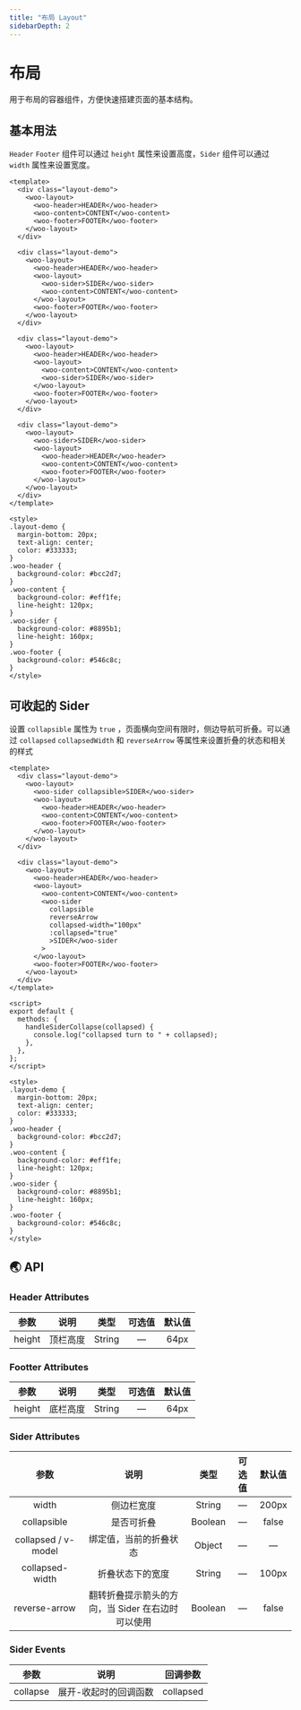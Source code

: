 ```yaml
---
title: "布局 Layout"
sidebarDepth: 2
---
```


# 布局

用于布局的容器组件，方便快速搭建页面的基本结构。

## 基本用法

`Header` `Footer` 组件可以通过 `height` 属性来设置高度，`Sider` 组件可以通过 `width` 属性来设置宽度。

<ClientOnly>
<layout-demo/>
</ClientOnly>

```vue
<template>
  <div class="layout-demo">
    <woo-layout>
      <woo-header>HEADER</woo-header>
      <woo-content>CONTENT</woo-content>
      <woo-footer>FOOTER</woo-footer>
    </woo-layout>
  </div>

  <div class="layout-demo">
    <woo-layout>
      <woo-header>HEADER</woo-header>
      <woo-layout>
        <woo-sider>SIDER</woo-sider>
        <woo-content>CONTENT</woo-content>
      </woo-layout>
      <woo-footer>FOOTER</woo-footer>
    </woo-layout>
  </div>

  <div class="layout-demo">
    <woo-layout>
      <woo-header>HEADER</woo-header>
      <woo-layout>
        <woo-content>CONTENT</woo-content>
        <woo-sider>SIDER</woo-sider>
      </woo-layout>
      <woo-footer>FOOTER</woo-footer>
    </woo-layout>
  </div>

  <div class="layout-demo">
    <woo-layout>
      <woo-sider>SIDER</woo-sider>
      <woo-layout>
        <woo-header>HEADER</woo-header>
        <woo-content>CONTENT</woo-content>
        <woo-footer>FOOTER</woo-footer>
      </woo-layout>
    </woo-layout>
  </div>
</template>

<style>
.layout-demo {
  margin-bottom: 20px;
  text-align: center;
  color: #333333;
}
.woo-header {
  background-color: #bcc2d7;
}
.woo-content {
  background-color: #eff1fe;
  line-height: 120px;
}
.woo-sider {
  background-color: #8895b1;
  line-height: 160px;
}
.woo-footer {
  background-color: #546c8c;
}
</style>
```

## 可收起的 Sider

设置 `collapsible` 属性为 `true` ，页面横向空间有限时，侧边导航可折叠。可以通过 `collapsed` `collapsedWidth` 和 `reverseArrow` 等属性来设置折叠的状态和相关的样式

<ClientOnly>
<layout-demo-sider/>
</ClientOnly>

```vue
<template>
  <div class="layout-demo">
    <woo-layout>
      <woo-sider collapsible>SIDER</woo-sider>
      <woo-layout>
        <woo-header>HEADER</woo-header>
        <woo-content>CONTENT</woo-content>
        <woo-footer>FOOTER</woo-footer>
      </woo-layout>
    </woo-layout>
  </div>

  <div class="layout-demo">
    <woo-layout>
      <woo-header>HEADER</woo-header>
      <woo-layout>
        <woo-content>CONTENT</woo-content>
        <woo-sider
          collapsible
          reverseArrow
          collapsed-width="100px"
          :collapsed="true"
          >SIDER</woo-sider
        >
      </woo-layout>
      <woo-footer>FOOTER</woo-footer>
    </woo-layout>
  </div>
</template>

<script>
export default {
  methods: {
    handleSiderCollapse(collapsed) {
      console.log("collapsed turn to " + collapsed);
    },
  },
};
</script>

<style>
.layout-demo {
  margin-bottom: 20px;
  text-align: center;
  color: #333333;
}
.woo-header {
  background-color: #bcc2d7;
}
.woo-content {
  background-color: #eff1fe;
  line-height: 120px;
}
.woo-sider {
  background-color: #8895b1;
  line-height: 160px;
}
.woo-footer {
  background-color: #546c8c;
}
</style>
```

## 🌏 API

### Header Attributes

|  参数  |   说明   |  类型  | 可选值 | 默认值 |
| :----: | :------: | :----: | :----: | :----: |
| height | 顶栏高度 | String |   —    |  64px  |

### Footter Attributes

|  参数  |   说明   |  类型  | 可选值 | 默认值 |
| :----: | :------: | :----: | :----: | :----: |
| height | 底栏高度 | String |   —    |  64px  |

### Sider Attributes

|        参数         |                       说明                        |  类型   | 可选值 | 默认值 |
| :-----------------: | :-----------------------------------------------: | :-----: | :----: | :----: |
|        width        |                    侧边栏宽度                     | String  |   —    | 200px  |
|     collapsible     |                    是否可折叠                     | Boolean |   —    | false  |
| collapsed / v-model |              绑定值，当前的折叠状态               | Object  |   —    |   —    |
|   collapsed-width   |                 折叠状态下的宽度                  | String  |   —    | 100px  |
|    reverse-arrow    | 翻转折叠提示箭头的方向，当 Sider 在右边时可以使用 | Boolean |   —    | false  |

### Sider Events

|   参数   |         说明          | 回调参数  |
| :------: | :-------------------: | :-------: |
| collapse | 展开-收起时的回调函数 | collapsed |
